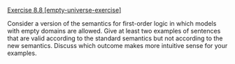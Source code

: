 [Exercise 8.8 \[empty-universe-exercise\]](8-8/)

Consider a version of the semantics for
first-order logic in which models with empty domains are allowed. Give
at least two examples of sentences that are valid according to the
standard semantics but not according to the new semantics. Discuss which
outcome makes more intuitive sense for your examples.
